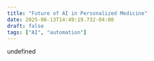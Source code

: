 ```yaml
---
title: "Future of AI in Personalized Medicine"
date: 2025-06-13T14:49:19.732-04:00
draft: false
tags: ["AI", "automation"]
---
```


 undefined
